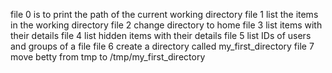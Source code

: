 file 0 is to print the path of the current working directory
file 1 list the items in the working directory
file 2 change directory to home
file 3 list items with their details
file 4 list hidden items with their details
file 5 list IDs of users and groups of a file
file 6 create a directory called my_first_directory
file 7 move betty from tmp to /tmp/my_first_directory

